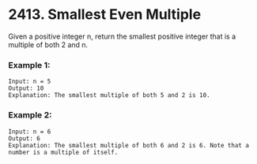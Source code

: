 # 2413. Smallest Even Multiple

Given a positive integer n, return the smallest positive integer that is a multiple of both 2 and n.

### Example 1:

```
Input: n = 5
Output: 10
Explanation: The smallest multiple of both 5 and 2 is 10.
```

### Example 2:

```
Input: n = 6
Output: 6
Explanation: The smallest multiple of both 6 and 2 is 6. Note that a number is a multiple of itself.
```

